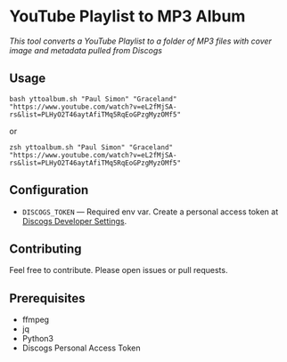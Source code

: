 # YouTube Playlist to MP3 Album

_This tool converts a YouTube Playlist to a folder of MP3 files with cover image and metadata pulled from Discogs_

## Usage

```
bash yttoalbum.sh "Paul Simon" "Graceland" "https://www.youtube.com/watch?v=eL2fMjSA-rs&list=PLHyO2T46aytAfiTMq5RqEoGPzgMyzOMf5"
```

or

```
zsh yttoalbum.sh "Paul Simon" "Graceland" "https://www.youtube.com/watch?v=eL2fMjSA-rs&list=PLHyO2T46aytAfiTMq5RqEoGPzgMyzOMf5"
```

## Configuration

- `DISCOGS_TOKEN` — Required env var. Create a personal access token at [Discogs Developer Settings](https://www.discogs.com/settings/developers).

## Contributing

Feel free to contribute. Please open issues or pull requests.

## Prerequisites

- ffmpeg
- jq
- Python3
- Discogs Personal Access Token
